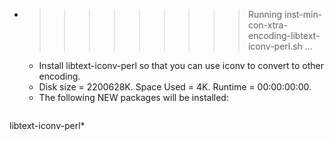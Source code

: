 * >>>>>>>>> Running inst-min-con-xtra-encoding-libtext-iconv-perl.sh ...
  * Install libtext-iconv-perl so that you can use iconv to convert to other encoding.
  * Disk size = 2200628K. Space Used = 4K. Runtime = 00:00:00:00.
  * The following NEW packages will be installed:
  ```bash
libtext-iconv-perl*
  ```
